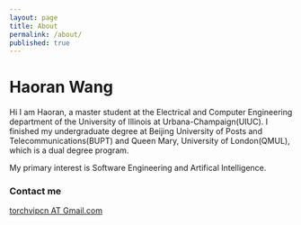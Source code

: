 ```yaml
---
layout: page
title: About
permalink: /about/
published: true
---
```



# Haoran Wang

Hi I am Haoran, a master student at the Electrical and Computer Engineering department of the University of Illinois at Urbana-Champaign(UIUC). I finished my undergraduate degree at Beijing University of Posts and Telecommunications(BUPT) and Queen Mary, University of London(QMUL), which is a dual degree program. 

My primary interest is Software Engineering and Artifical Intelligence. 



### Contact me

[torchvipcn AT Gmail.com](mailto:torchvipcn@gmail.com)
